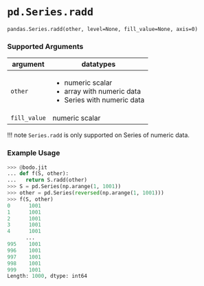 # `pd.Series.radd`

`pandas.Series.radd(other, level=None, fill_value=None, axis=0)`

### Supported Arguments

| argument | datatypes |
|--------------|------------------------------------------------------------------------------------------------------------|
| `other` | <ul><li> numeric scalar </li><li> array with numeric data </li><li> Series with numeric data </li></ul> |
| `fill_value` | numeric scalar |

!!! note
`Series.radd` is only supported on Series of numeric data.

### Example Usage

```py
>>> @bodo.jit
... def f(S, other):
...   return S.radd(other)
>>> S = pd.Series(np.arange(1, 1001))
>>> other = pd.Series(reversed(np.arange(1, 1001)))
>>> f(S, other)
0      1001
1      1001
2      1001
3      1001
4      1001
      ...
995    1001
996    1001
997    1001
998    1001
999    1001
Length: 1000, dtype: int64
```

